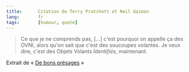 ```yaml
---
title:      Citation de Terry Pratchett et Neil Gaiman
lang:       fr
tags:       [humour, quote]
---
```


> Ce que je ne comprends pas, [...] c'est pourquoi on appelle ça des OVNI, alors qu'on sait que c'est des soucoupes volantes. Je veux dire, c'est des Objets Volants *Identifiés*, maintenant.


Extrait de « [De bons présages](http://www.amazon.fr/exec/obidos/ASIN/2290315869/phpheaven-21) »
